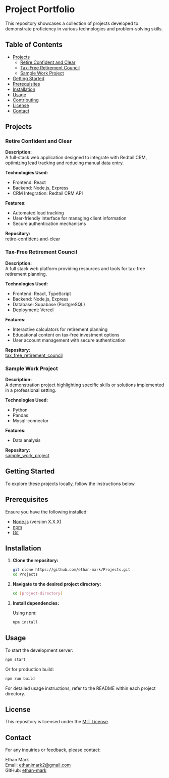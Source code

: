 # Project Portfolio

This repository showcases a collection of projects developed to demonstrate proficiency in various technologies and problem-solving skills.

## Table of Contents

- [Projects](#projects)
  - [Retire Confident and Clear](#retire-confident-and-clear)
  - [Tax-Free Retirement Council](#tax-free-retirement-council)
  - [Sample Work Project](#sample-work-project)
- [Getting Started](#getting-started)
- [Prerequisites](#prerequisites)
- [Installation](#installation)
- [Usage](#usage)
- [Contributing](#contributing)
- [License](#license)
- [Contact](#contact)

## Projects

### Retire Confident and Clear

**Description:**  
A full-stack web application designed to integrate with Redtail CRM, optimizing lead tracking and reducing manual data entry.

**Technologies Used:**
- Frontend: React
- Backend: Node.js, Express
- CRM Integration: Redtail CRM API

**Features:**
- Automated lead tracking
- User-friendly interface for managing client information
- Secure authentication mechanisms

**Repository:**  
[retire-confident-and-clear](./retire-confident-and-clear)

### Tax-Free Retirement Council

**Description:**  
A full stack web platform providing resources and tools for tax-free retirement planning.

**Technologies Used:**
- Frontend: React, TypeScript
- Backend: Node.js, Express
- Database: Supabase (PostgreSQL)
- Deployment: Vercel

**Features:**
- Interactive calculators for retirement planning
- Educational content on tax-free investment options
- User account management with secure authentication

**Repository:**  
[tax_free_retirement_council](./tax_free_retirement_council)

### Sample Work Project

**Description:**  
A demonstration project highlighting specific skills or solutions implemented in a professional setting.

**Technologies Used:**
- Python
- Pandas
- Mysql-connector

**Features:**
- Data analysis

**Repository:**  
[sample_work_project](./sample_work_project)

## Getting Started

To explore these projects locally, follow the instructions below.

## Prerequisites

Ensure you have the following installed:

- [Node.js](https://nodejs.org/) (version X.X.X)
- [npm](https://www.npmjs.com/) 
- [Git](https://git-scm.com/)

## Installation

1. **Clone the repository:**

   ```bash
   git clone https://github.com/ethan-mark/Projects.git
   cd Projects
   ```

2. **Navigate to the desired project directory:**

   ```bash
   cd [project-directory]
   ```

3. **Install dependencies:**

   Using npm:

   ```bash
   npm install
   ```

## Usage

To start the development server:

```bash
npm start
```

Or for production build:

```bash
npm run build
```

For detailed usage instructions, refer to the README within each project directory.

## License

This repository is licensed under the [MIT License](./LICENSE).

## Contact

For any inquiries or feedback, please contact:

Ethan Mark  
Email: [ethanjmark2@gmail.com](mailto:ethanjmark2@gmail.com)  
GitHub: [ethan-mark](https://github.com/ethan-mark)
